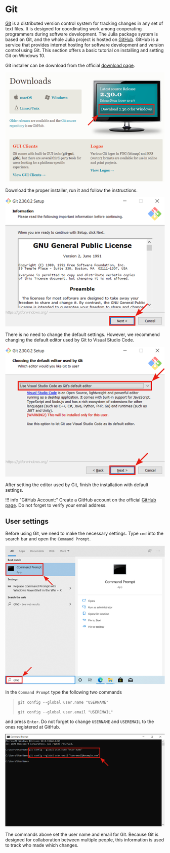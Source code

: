 # Git

[Git](https://git-scm.com/) is a distributed version control system for tracking changes in any set of text files. It is designed for coordinating work among cooperating programmers during software development. The Julia package system is based on Git, and the whole Julia project is hosted on [GitHub](https://github.com/). GitHub is a service that provides internet hosting for software development and version control using Git. This section offers a basic tutorial on installing and setting Git on Windows 10.

Git installer can be download from the official [download page](https://git-scm.com/downloads).

![](gitinstall_1.png)

Download the proper installer, run it and follow the instructions.

![](gitinstall_2.png)

There is no need to change the default settings. However, we recommend changing the default editor used by Git to Visual Studio Code.

![](gitinstall_3.png)

After setting the editor used by Git, finish the installation with default settings.

!!! info "GitHub Account:"
    Create a GitHub account on the official [GitHub page](https://github.com/). Do not forget to verify your email address.

## User settings

Before using Git, we need to make the necessary settings. Type `cmd` into the search bar and open the `Command Prompt`.

![](gitsettings_1.png)

In the `Command Prompt` type the following two commands

> `git config --global user.name "USERNAME"`
>
> `git config --global user.email "USEREMAIL"`

and press `Enter`. Do not forget to change `USERNAME` and `USEREMAIL` to the ones registered at GitHub.

![](gitsettings_2.png)

The commands above set the user name and email for Git. Because Git is designed for collaboration between multiple people, this information is used to track who made which changes.
